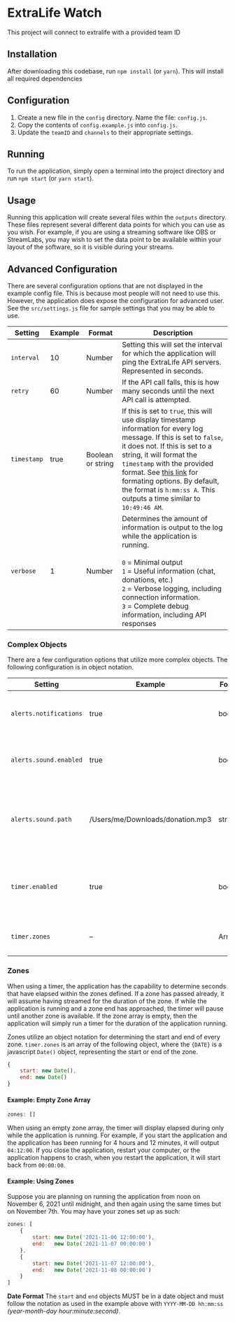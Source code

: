 # ExtraLife Watch
This project will connect to extralife with a provided team ID

## Installation
After downloading this codebase, run `npm install` (or `yarn`). This will install all required dependencies

## Configuration
1. Create a new file in the `config` directory. Name the file: `config.js`.
2. Copy the contents of `config.example.js` into `config.js`.
3. Update the `teamID` and `channels` to their appropriate settings.

## Running
To run the application, simply open a terminal into the project directory and run `npm start` (or `yarn start`).

## Usage
Running this application will create several files within the `outputs` directory. These files represent several different data points for which you can use as you wish. For example, if you are using a streaming software like OBS or StreamLabs, you may wish to set the data point to be available within your layout of the software, so it is visible during your streams.

## Advanced Configuration
There are several configuration options that are not displayed in the example config file. This is because most people will not need to use this. However, the application does expose the configuration for advanced user. See the `src/settings.js` file for sample settings that you may be able to use.

|Setting  | Example | Format | Description |
|-|-|-|-|
| `interval` | 10 | Number | Setting this will set the interval for which the application will ping the ExtraLife API servers. Represented in seconds.
| `retry` | 60 | Number | If the API call falls, this is how many seconds until the next API call is attempted.
| `timestamp` | true | Boolean or string | If this is set to `true`, this will use display timestamp information for every log message. If this is set to `false`, it does not. If this is set to a string, it will format the `timestamp` with the provided format. See [this link](https://momentjscom.readthedocs.io/en/latest/moment/04-displaying/01-format/) for formating options. By default, the format is `h:mm:ss A`. This outputs a time similar to `10:49:46 AM`.
| `verbose` | 1 | Number | Determines the amount of information is output to the log while the application is running.<br/><br/>`0` = Minimal output<br/>`1` = Useful information (chat, donations, etc.)<br/>`2` = Verbose logging, including connection information.<br/>`3` = Complete debug information, including API responses

### Complex Objects
There are a few configuration options that utilize more complex objects. The following configuration is in object notation.

|Setting  | Example | Format | Description |
|-|-|-|-|
| `alerts.notifications` | true | boolean | If enabled, will use OS level notifications when a new donation comes in
| `alerts.sound.enabled` | true | boolean | If enabled, will play an audible alert (mp3) when a new donation comes in
| `alerts.sound.path` | /Users/me/Downloads/donation.mp3 | string | The path of the sound to use for a sound alert. This uses the application sound by default, but you may override it with this setting.
| `timer.enabled` | true | boolean | Enables the timer to run while the application is running, writing the elapsed seconds to `outputs/timer.txt`
| `timer.zones` | – | Array | Sets the zones for which the timer will run. See zones below

### Zones
When using a timer, the application has the capability to determine seconds that have elapsed within the zones defined. If a zone has passed already, it will assume having streamed for the duration of the zone. If while the application is running and a zone end has approached, the timer will pause until another zone is available. If the zone array is empty, then the application will simply run a timer for the duration of the application running.

Zones utilize an object notation for determining the start and end of every zone. `timer.zones` is an array of the following object, where the `{DATE}` is a javascript `Date()` object, representing the start or end of the zone.
```js
{
    start: new Date(),
    end: new Date()
}
```

#### Example: Empty Zone Array
```js
zones: []
```
When using an empty zone array, the timer will display elapsed during only while the application is running. For example, if you start the application and the application has been running for 4 hours and 12 minutes, it will output `04:12:00`. If you close the application, restart your computer, or the application happens to crash, when you restart the application, it will start back from `00:00:00`.


#### Example: Using Zones
Suppose you are planning on running the application from noon on November 6, 2021 until midnight, and then again using the same times but on November 7th. You may have your zones set up as such:
```js
zones: [
    {
        start: new Date('2021-11-06 12:00:00'),
        end:   new Date('2021-11-07 00:00:00')
    },
    {
        start: new Date('2021-11-07 12:00:00'),
        end:   new Date('2021-11-08 00:00:00')
    }
]
```

**Date Format**
The `start` and `end` objects MUST be in a date object and must follow the notation as used in the example above with `YYYY-MM-DD hh:mm:ss` *(year-month-day hour:minute:second)*.